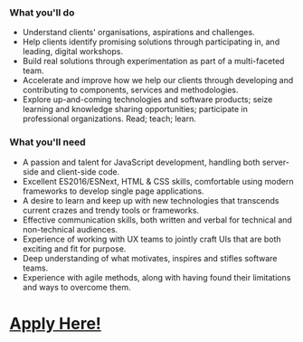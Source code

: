 ### What you'll do
* Understand clients' organisations, aspirations and challenges.
* Help clients identify promising solutions through participating in, and leading, digital workshops.
* Build real solutions through experimentation as part of a multi-faceted team.  
* Accelerate and improve how we help our clients through developing and contributing to components, services and methodologies.
* Explore up-and-coming technologies and software products; seize learning and knowledge sharing opportunities; participate in professional organizations. Read; teach; learn.


### What you'll need
* A passion and talent for JavaScript development, handling both server-side and client-side code.
* Excellent ES2016/ESNext, HTML & CSS skills, comfortable using modern frameworks to develop single page applications.
* A desire to learn and keep up with new technologies that transcends current crazes and trendy tools or frameworks.
* Effective communication skills, both written and verbal for technical and non-technical audiences.
* Experience of working with UX teams to jointly craft UIs that are both exciting and fit for purpose.
* Deep understanding of what motivates, inspires and stifles software teams.
* Experience with agile methods, along with having found their limitations and ways to overcome them.

# **[Apply Here!](https://jobs.smartrecruiters.com/?company=wiprodigital)**
